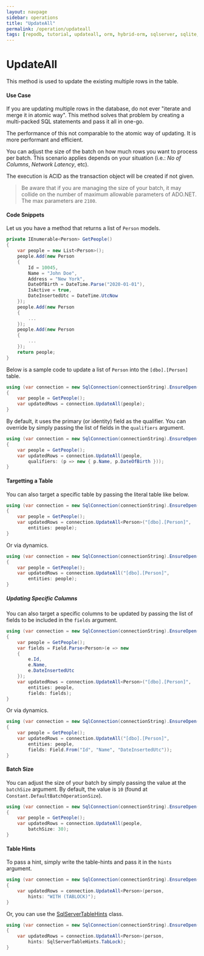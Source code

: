 ```yaml
---
layout: navpage
sidebar: operations
title: "UpdateAll"
permalink: /operation/updateall
tags: [repodb, tutorial, updateall, orm, hybrid-orm, sqlserver, sqlite, mysql, postgresql]
---
```


# UpdateAll

This method is used to update the existing multiple rows in the table.

#### Use Case

If you are updating multiple rows in the database, do not ever "iterate and merge it in atomic way". This method solves that problem by creating a multi-packed SQL statements and pass it all in one-go.

The performance of this not comparable to the atomic way of updating. It is more performant and efficient.

You can adjust the size of the batch on how much rows you want to process per batch. This scenario applies depends on your situation (i.e.: *No of Columns*, *Network Latency*, etc).

The execution is ACID as the transaction object will be created if not given.

> Be aware that if you are managing the size of your batch, it may collide on the number of maximum allowable parameters of ADO.NET. The max parameters are `2100`.

#### Code Snippets

Let us you have a method that returns a list of `Person` models.

```csharp
private IEnumerable<Person> GetPeople()
{
	var people = new List<Person>();
	people.Add(new Person
	{
		Id = 10045,
		Name = "John Doe",
		Address = "New York",
		DateOfBirth = DateTime.Parse("2020-01-01"),
		IsActive = true,
		DateInsertedUtc = DateTime.UtcNow
	});
	people.Add(new Person
	{
		...
	});
	people.Add(new Person
	{
		...
	});
	return people;
}
```

Below is a sample code to update a list of `Person` into the `[dbo].[Person]` table.

```csharp
using (var connection = new SqlConnection(connectionString).EnsureOpen())
{
	var people = GetPeople();
	var updatedRows = connection.UpdateAll(people);
}
```

By default, it uses the primary (or identity) field as the qualifier. You can override by simply passing the list of fields in the `qualifiers` argument.

```csharp
using (var connection = new SqlConnection(connectionString).EnsureOpen())
{
	var people = GetPeople();
	var updatedRows = connection.UpdateAll(people,
        qualifiers: (p => new { p.Name, p.DateOfBirth }));
}
```

#### Targetting a Table

You can also target a specific table by passing the literal table like below.

```csharp
using (var connection = new SqlConnection(connectionString).EnsureOpen())
{
	var people = GetPeople();
	var updatedRows = connection.UpdateAll<Person>("[dbo].[Person]",
		entities: people);
}
```

Or via dynamics.

```csharp
using (var connection = new SqlConnection(connectionString).EnsureOpen())
{
	var people = GetPeople();
	var updatedRows = connection.UpdateAll("[dbo].[Person]",
		entities: people);
}
```

##### Updating Specific Columns

You can also target a specific columns to be updated by passing the list of fields to be included in the `fields` argument.

```csharp
using (var connection = new SqlConnection(connectionString).EnsureOpen())
{
	var people = GetPeople();
    var fields = Field.Parse<Person>(e => new
    {
        e.Id,
        e.Name,
        e.DateInsertedUtc
    });
	var updatedRows = connection.UpdateAll<Person>("[dbo].[Person]",
		entities: people,
		fields: fields);
}
```

Or via dynamics.

```csharp
using (var connection = new SqlConnection(connectionString).EnsureOpen())
{
	var people = GetPeople();
	var updatedRows = connection.UpdateAll("[dbo].[Person]",
		entities: people,
		fields: Field.From("Id", "Name", "DateInsertedUtc"));
}
```

#### Batch Size

You can adjust the size of your batch by simply passing the value at the `batchSize` argument. By default, the value is `10` (found at `Constant.DefaultBatchOperationSize`).

```csharp
using (var connection = new SqlConnection(connectionString).EnsureOpen())
{
	var people = GetPeople();
	var updatedRows = connection.UpdateAll(people,
		batchSize: 30);
}
```

#### Table Hints

To pass a hint, simply write the table-hints and pass it in the `hints` argument.

```csharp
using (var connection = new SqlConnection(connectionString).EnsureOpen())
{
	var updatedRows = connection.UpdateAll<Person>(person,
		hints: "WITH (TABLOCK)");
}
```

Or, you can use the [SqlServerTableHints](/class/sqlservertablehints) class.

```csharp
using (var connection = new SqlConnection(connectionString).EnsureOpen())
{
	var updatedRows = connection.UpdateAll<Person>(person,
		hints: SqlServerTableHints.TabLock);
}
```
